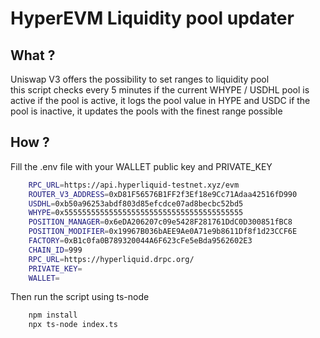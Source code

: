 # HyperEVM Liquidity pool updater

## What ?

Uniswap V3 offers the possibility to set ranges to liquidity pool  
this script checks every 5 minutes if the current WHYPE / USDHL pool is active
if the pool is active, it logs the pool value in HYPE and USDC
if the pool is inactive, it updates the pools with the finest range possible

## How ?

Fill the .env file with your WALLET public key and PRIVATE\_KEY

```bash
    RPC_URL=https://api.hyperliquid-testnet.xyz/evm
    ROUTER_V3_ADDRESS=0xD81F56576B1FF2f3Ef18e9Cc71Adaa42516fD990
    USDHL=0xb50a96253abdf803d85efcdce07ad8becbc52bd5
    WHYPE=0x5555555555555555555555555555555555555555
    POSITION_MANAGER=0x6eDA206207c09e5428F281761DdC0D300851fBC8
    POSITION_MODIFIER=0x19967B036bAEE9Ae0A71e9b8611Df8f1d23CCF6E
    FACTORY=0xB1c0fa0B789320044A6F623cFe5eBda9562602E3
    CHAIN_ID=999
    RPC_URL=https://hyperliquid.drpc.org/
    PRIVATE_KEY=
    WALLET=
```

Then run the script using ts-node
```bash
    npm install
    npx ts-node index.ts
```
